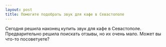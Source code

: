 ```yaml
---
layout: post 
title: Помогите подобрать звук для кафе в Севастополе 
--- 
```

Сегодня решила наконец купить звук для кафе в Севастополе. Предварительно решила поискать отзывы, но их очень мало. Может вы что-то посоветуете?
